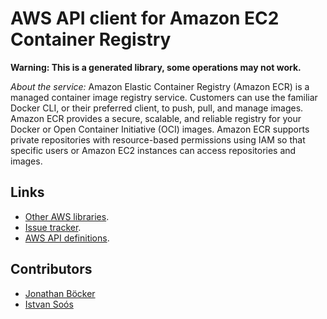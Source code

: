# AWS API client for Amazon EC2 Container Registry

**Warning: This is a generated library, some operations may not work.**

*About the service:*
Amazon Elastic Container Registry (Amazon ECR) is a managed container image
registry service. Customers can use the familiar Docker CLI, or their
preferred client, to push, pull, and manage images. Amazon ECR provides a
secure, scalable, and reliable registry for your Docker or Open Container
Initiative (OCI) images. Amazon ECR supports private repositories with
resource-based permissions using IAM so that specific users or Amazon EC2
instances can access repositories and images.

## Links

- [Other AWS libraries](https://github.com/agilord/aws_client/tree/master/generated).
- [Issue tracker](https://github.com/agilord/aws_client/issues).
- [AWS API definitions](https://github.com/aws/aws-sdk-js/tree/master/apis).

## Contributors

- [Jonathan Böcker](https://github.com/Schwusch)
- [Istvan Soós](https://github.com/isoos)

